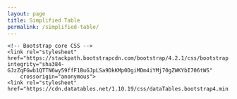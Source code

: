 ```yaml
---
layout: page
title: Simplified Table
permalink: /simplified-table/
---
```

<head>
    <meta charset="utf-8">
    <meta content="width=device-width, initial-scale=1, shrink-to-fit=no" name="viewport">
    <meta http-equiv="X-UA-Compatible" content="IE=edge">
    <title>CSV to HTML Table</title>
    <meta name="author" content="Derek Eder">
    <meta content="Display any CSV file as a searchable, filterable, pretty HTML table">

    <!-- Bootstrap core CSS -->
    <link rel="stylesheet" href="https://stackpath.bootstrapcdn.com/bootstrap/4.2.1/css/bootstrap.min.css" integrity="sha384-GJzZqFGwb1QTTN6wy59ffF1BuGJpLSa9DkKMp0DgiMDm4iYMj70gZWKYbI706tWS"
        crossorigin="anonymous">
    <link rel="stylesheet" href="https://cdn.datatables.net/1.10.19/css/dataTables.bootstrap4.min.css">
</head>

<div id="table-container"></div>

<script src="https://code.jquery.com/jquery-3.3.1.min.js"></script>
<script src="https://cdnjs.cloudflare.com/ajax/libs/twitter-bootstrap/4.2.1/js/bootstrap.bundle.min.js"></script>
<script src="../assets/js/jquery.csv.min.js"></script>
<script src="https://cdn.datatables.net/1.10.19/js/jquery.dataTables.min.js"></script>
<script src="https://cdn.datatables.net/1.10.19/js/dataTables.bootstrap4.min.js"></script>
<script src="../assets/js/csv_to_html_table.js"></script>
<script>
	function format_image(link) {
		if (link){
			position = link.search("id=");
			hash = link.substring(position+3,link.length);
			finalLink = "https://drive.google.com/thumbnail?id=" + hash;
			return "<a href='https://www.google.com'> <img src='" + finalLink + "'> </a>";
		}
		else return "";
	}
    function format_email(string) {
    	newString = string.replace("@", "\n_at_");
    	newString = newString.replace(".", "_dot_");
    	return newString
    }

    CsvToHtmlTable.init({
        csv_path: "../assets/nimeTestSimplified.csv",
        element: "table-container",
        allow_download: true,
        csv_options: {
            separator: ",",
            delimiter: '"'
        },
        datatables_options: {
            paging: false,
            scrollY: true,
            fixedHeader: false,
            lengthChange: true,
            autoWidth: false

        },
        custom_formatting: [
        	[1, format_image],
        	[3, format_email]
        ]
    });
</script>


